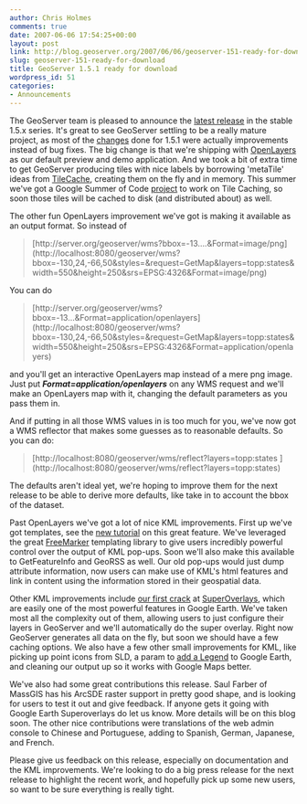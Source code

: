 ```yaml
---
author: Chris Holmes
comments: true
date: 2007-06-06 17:54:25+00:00
layout: post
link: http://blog.geoserver.org/2007/06/06/geoserver-151-ready-for-download/
slug: geoserver-151-ready-for-download
title: GeoServer 1.5.1 ready for download
wordpress_id: 51
categories:
- Announcements
---
```


The GeoServer team is pleased to announce the [latest release](http://docs.codehaus.org/display/GEOS/GeoServer+1.5.1) in the stable 1.5.x series.  It's great to see GeoServer settling to be a really mature project, as most of the [changes](http://jira.codehaus.org/secure/IssueNavigator.jspa?reset=true&pid=10311&fixfor=13320) done for 1.5.1 were actually improvements instead of bug fixes.  The big change is that we're shipping with [OpenLayers](http://openlayers.org) as our default preview and demo application.  And we took a bit of extra time to get GeoServer producing tiles with nice labels by borrowing 'metaTile' ideas from [TileCache](http://labs.metacarta.com/wms-c), creating them on the fly and in memory.  This summer we've got a Google Summer of Code [project](http://code.google.com/soc/osgeo/appinfo.html?csaid=FED722EC29A37BC5) to work on Tile Caching, so soon those tiles will be cached to disk (and distributed about) as well.

The other fun OpenLayers improvement we've got is making it available as an output format.  So instead of


<blockquote>[http://server.org/geoserver/wms?bbox=-13....&Format=image/png](http://localhost:8080/geoserver/wms?bbox=-130,24,-66,50&styles=&request=GetMap&layers=topp:states&width=550&height=250&srs=EPSG:4326&Format=image/png)</blockquote>


You can do


<blockquote>[http://server.org/geoserver/wms?bbox=-13...&Format=application/openlayers](http://localhost:8080/geoserver/wms?bbox=-130,24,-66,50&styles=&request=GetMap&layers=topp:states&width=550&height=250&srs=EPSG:4326&Format=application/openlayers)</blockquote>


and you'll get an interactive OpenLayers map instead of a mere png image.  Just put _**Format=application/openlayers**_ on any WMS request and we'll make an OpenLayers map with it, changing the default parameters as you pass them in.

And if putting in all those WMS values in is too much for you, we've now got a WMS reflector that makes some guesses as to reasonable defaults.  So you can do:


<blockquote>[http://localhost:8080/geoserver/wms/reflect?layers=topp:states  ](http://localhost:8080/geoserver/wms/reflect?layers=topp:states)</blockquote>


The defaults aren't ideal yet, we're hoping to improve them for the next release to be able to derive more defaults, like take in to account the bbox of the dataset.

Past OpenLayers we've got a lot of nice KML improvements.  First up we've got templates, see the [new tutorial](http://docs.codehaus.org/display/GEOSDOC/KML+Placemark+Templates) on this great feature.  We've leveraged the great [FreeMarker](http://freemarker.sourceforge.net/) templating library to give users incredibly powerful control over the output of KML pop-ups.  Soon we'll also make this available to GetFeatureInfo and GeoRSS as well.  Our old pop-ups would just dump attribute information, now users can make use of KML's html features and link in content using the information stored in their geospatial data.

Other KML improvements include [our first crack](http://docs.codehaus.org/display/GEOSDOC/Google+Earth#GoogleEarth-superoverlay) at [SuperOverlays](http://code.google.com/apis/kml/documentation/kml_21tutorial.html#superoverlays), which are easily one of the most powerful features in Google Earth.  We've taken most all the complexity out of them, allowing users to just configure their layers in GeoServer and we'll automatically do the super overlay.  Right now GeoServer generates all data on the fly, but soon we should have a few caching options.  We also have a few other small improvements for KML, like picking up point icons from SLD, a param to [add a Legend](http://docs.codehaus.org/display/GEOSDOC/Google+Earth#GoogleEarth-legend) to Google Earth, and cleaning our output up so it works with Google Maps better.

We've also had some great contributions this release.  Saul Farber of MassGIS has his ArcSDE raster support in pretty good shape, and is looking for users to test it out and give feedback.  If anyone gets it going with Google Earth Superoverlays do let us know.  More details will be on this blog soon. The other nice contributions were translations of the web admin console to Chinese and Portuguese, adding to Spanish, German, Japanese, and French.

Please give us feedback on this release, especially on documentation and the KML improvements.  We're looking to do a big press release  for the next release to highlight the recent work, and hopefully pick up some new users, so want to be sure everything is really tight.
